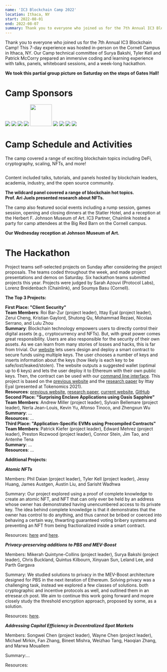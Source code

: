 ```yaml
---
name: 'IC3 Blockchain Camp 2022'
location: Ithaca, NY
start: 2022-08-01
end: 2022-08-07
summary: Thank you to everyone who joined us for the 7th Annual IC3 Blockchain Camp! This 7-day experience was hosted in-person on the Cornell Campus in Ithaca, NY. Our Camp technical committee of Surya Bakshi, Tyler Kell and Patrick McCorry prepared an immersive coding and learning experience with talks, panels, whiteboard sessions, and a week-long hackathon. 
---
```



Thank you to everyone who joined us for the 7th Annual IC3 Blockchain Camp! This 7-day experience was hosted in-person on the Cornell Campus in Ithaca, NY. Our Camp technical committee of Surya Bakshi, Tyler Kell and Patrick McCorry prepared an immersive coding and learning experience with talks, panels, whiteboard sessions, and a week-long hackathon. 

<div class="ui piled segment">
  <img class="ui centered image" src="../images/events/blockchain-camp-2022/Group.jpg" alt="" />
  <div class="ui bottom attached message">
    <strong>We took this partial group picture on Saturday on the steps of Gates Hall!
</strong><br>
  </div>    
</div>


# Camp Sponsors

<div class="ui center aligned basic segment">
    <div class="ui small images">
	<img class="ui image" id="chainlink" src="../images/events/blockchain-camp-2022/chainlink.png" />
	<img class="ui image" id="ethereum" src="../images/events/blockchain-camp-2022/ethereum.png" />
	<img class="ui image" id="fidelity fcat" src="../images/events/blockchain-camp-2022/FCAT logo.png" />
 	<img class="ui image" id="ibm" src="../images/events/blockchain-camp-2022/ibm.png" />
 	<img class="ui image" style="height:70px !important;" id="intel" src="../images/events/blockchain-camp-2022/intel.png" />
 	<img class="ui image" id="jpm" src="../images/events/blockchain-camp-2022/jpm.png" />
	<img class="ui image" id="novi" src="../images/events/blockchain-camp-2022/Meta.jpg" />
	<img class="ui image" id="protocollabs" src="../images/events/blockchain-camp-2022/protocol-labs.png" />
	<img class="ui image" id="cog" src="../images/events/blockchain-camp-2022/COG.png" />
    </div>
</div>

# Camp Schedule and Activities

The camp covered a range of exciting blockchain topics including DeFi, cryptography, scaling, NFTs, and more!

  <div class="ui center aligned basic segment">
    <div class="ui center image">
        <img class="ui image" src="../images/events/blockchain-camp-2022/BlockchainCamp2022Final.jpg" alt="" />
    </div>
  </div> 


Content included talks, tutorials, and panels hosted by blockchain leaders, academia, industry, and the open source community.

<div class="ui piled segment">
  <img class="ui centered image" src="../images/events/blockchain-camp-2022/Panel.jpg" alt="" />
  <div class="ui bottom centered attached message">
    <strong>The wildcard panel covered a range of blockchain hot topics.
</strong><br>
  </div>    
</div>


<div class="ui piled segment">
  <img class="ui centered image" src="../images/events/blockchain-camp-2022/Ari.jpg" alt="" />
  <div class="ui bottom centered attached message">
    <strong>Prof. Ari Juels presented research about NFTs.
</strong><br>
  </div>    
</div>


The camp also featured social events including a rump session, games session, opening and closing dinners at the Statler Hotel, and a reception at the Herbert F. Johnson Museum of Art. IC3 Partner, Chainlink hosted a party for camp attendees at the Big Red Barn on the Cornell campus.

<div class="ui piled segment">
  <img class="ui centered image" src="../images/events/blockchain-camp-2022/MuseumDinner.jpg" alt="" />
  <div class="ui bottom centered attached message">
    <strong>Our Wednesday reception at Johnson Museum of Art.
</strong><br>
  </div>    
</div>


# The Hackathon

Project teams self-selected projects on Sunday after considering the project proposals. The teams coded throughout the week, and made project presentations and demos on Saturday. Six hackathon teams submitted projects this year. Projects were judged by Sarah Azouvi (Protocol Labs), Lorenz Breidenbach (Chainlink), and Soumya Basu (Cornell).

**The Top 3 Projects:**

<div class="ui piled segment">
    <img class="ui centered image" src="../images/events/blockchain-camp-2022/Project1.jpg" alt="" />
    <div class="ui bottom attached message">
    <strong>First Place: "Client Security"</strong><br>
    <strong>Team Members</strong>: Roi Bar-Zur (project leader), Ittay Eyal (project leader), Zerui Cheng, Kristian Gaylord, Shutong Qu, Mohammad Rezaei, Nicolas Serrano, and Lulu Zhou<br>
    <strong>Summary</strong>: Blockchain technology empowers users to directly control their digital assets (e.g., cryptocurrency and NFTs). But, with great power comes great responsibility. Users are also responsible for the security of their own assets. As we can learn from many stories of losses and hacks, this is far from trivial. Our <a href="https://crypto-wallet-designer.github.io/crypto-key-calculator/">website</a> lets users design and deploy a smart contract to secure funds using multiple keys. The user chooses a number of keys and inserts information about the keys (how likely is each key to be safe/lost/leaked/stolen). The website outputs a suggested wallet (optimal up to 6 keys) and lets the user deploy it to Ethereum with their own public keys. Then, the contract can be used with our <a href="https://github.com/Crypto-Wallet-Designer/wallet-client-cli/">command line interface</a>. This project is based on the <a href="https://walletdesign.dev/">previous website</a> and the <a href="https://eprint.iacr.org/2021/1522">research paper</a> by Ittay Eyal (presented at Tokenomics 2021).<br>
    <strong>Resources</strong>: <a href="https://walletdesign.dev/">previous website</a>, <a href="https://eprint.iacr.org/2021/1522">research paper</a>, <a href="https://crypto-wallet-designer.github.io/crypto-key-calculator/">current website</a>, <a href="https://github.com/Crypto-Wallet-Designer/wallet-client-cli/">GitHub</a><br>
    </div>
</div>

<div class="ui piled segment">
    <img class="ui centered image" src="../images/events/blockchain-camp-2022/Project2.jpg" alt="" />
    <div class="ui bottom attached message">
    <strong>Second Place: "Surprising Enclave Applications using Oasis Sapphire"</strong><br>
    <strong>Team Members</strong>: Andrew Miller (project leader), Sylvain Bellemare (project leader), Nerla Jean-Louis, Kevin Yu, Afonso Tinoco, and Zhengxun Wu<br>
    <strong>Summary</strong>: ...<br>
    <strong>Resources</strong>: ...<br>    
    </div>
</div>

<div class="ui piled segment">
    <img class="ui centered image" src="../images/events/blockchain-camp-2022/Project3.jpg" alt="" />
    <div class="ui bottom attached message">
    <strong>Third Place: "Application-Specific EVMs using Precompiled Contracts"</strong><br>
    <strong>Team Members</strong>: Patrick Kiefer (project leader), Edward Mehrez (project leader), Preston Rozwood (project leader), Connor Stein, Jim Tao, and Antenhe Tena<br>
    <strong>Summary</strong>: ...<br>
    <strong>Resources</strong>: ...<br>    
    </div>
</div>

**Additional Projects:**

***Atomic NFTs***

Members: Phil Daian (project leader), Tyler Kell (project leader), Jessy Huang, James Austgen, Austin Liu, and Sarisht Wadhwa

Summary: Our project explored using a proof of complete knowledge to create an atomic NFT, and NFT that can only ever be held by an address whose owner has demonstrated having unencumbered access to its private key. The idea behind complete knowledge is that it demonstrates that the owner has control to do anything, and thus cannot be bribed or coerced into behaving a certain way, thwarting guaranteed voting bribery systems and preventing an NFT from being fractionalized inside a smart contract.

Resources: <a href="https://github.com/jessyio/ck">here</a> and <a href="https://github.com/sarisht/AtomicNFT">here</a>.

***Privacy-preserving additions to PBS and MEV-Boost***

Members: Mikerah Quintyne-Collins (project leader), Surya Bakshi (project leader), Chris Buckland, Quintus Kilbourn, Xinyuan Sun, Leland Lee, and Parth Gargava

Summary: We studied solutions to privacy in the MEV-Boost architecture designed for PBS in the next iteration of Ethereum. Solving privacy was a challenging task, instead we explored a few classes of solutions. both cryptographic and incentive protocols as well, and outlined them in an etresear.ch post. We aim to continue this work going forward and mopre closely study the threshold encryption approach, proposed by some, as a solution.

Resources: <a href="https://ethresear.ch/t/approaches-to-complete-privacy-for-mev-boost/13376">here</a>.

***Addressing Capital Efficiency in Decentralized Spot Markets***

Members: Songwei Chen (project leader), Wayne Chen (project leader), Michael Mirkin, Fan Zhang, Bineet Mishra, Weizhao Tang, Haoqian Zhang, and Marwa Mouallem

Summary:...

Resources:
